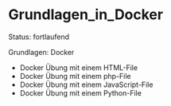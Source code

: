 # Grundlagen_in_Docker

Status: fortlaufend

Grundlagen: Docker

- Docker Übung mit einem HTML-File
- Docker Übung mit einem php-File
- Docker Übung mit einem JavaScript-File
- Docker Übung mit einem Python-File
